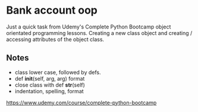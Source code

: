 # Bank account oop

Just a quick task from Udemy's Complete Python Bootcamp object orientated programming lessons. Creating a new class object and creating / accessing attributes of the object class.

## Notes

- class lower case, followed by defs.
- def __init__(self, arg, arg) format
- close class with def __str__(self)
- indentation, spelling, format

<https://www.udemy.com/course/complete-python-bootcamp>
